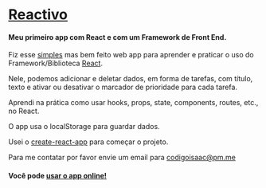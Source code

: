 # [Reactivo](https://isaacmuniz.github.io/reactivo)

#### Meu primeiro app com React e com um Framework de Front End.

Fiz esse [simples](https://i.kym-cdn.com/entries/icons/original/000/028/021/work.jpg) mas bem feito web app para aprender e praticar o uso do Framework/Biblioteca [React](https://reactjs.org).

Nele, podemos adicionar e deletar dados, em forma de tarefas, com título, texto e ativar ou desativar o marcador de prioridade para cada tarefa.

Aprendi na prática como usar hooks, props, state, components, routes, etc., no React.

O app usa o localStorage para guardar dados.

Usei o [create-react-app](https://github.com/facebook/create-react-app) para começar o projeto.

Para me contatar por favor envie um email para codigoisaac@pm.me

#### Você pode [usar o app online!](https://isaacmuniz.github.io/reactivo)
